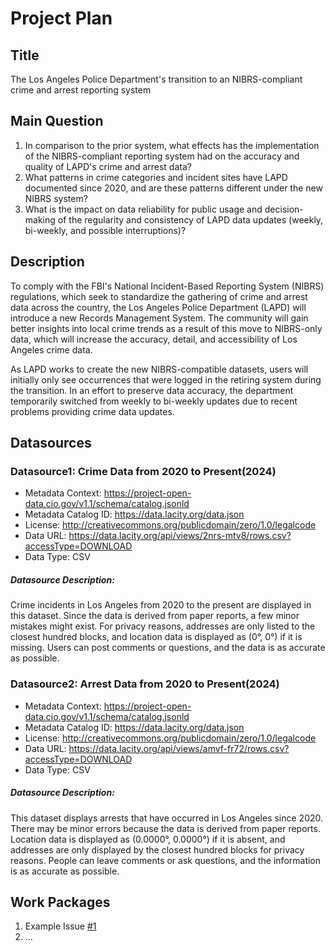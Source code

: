 # Project Plan

## Title
<!-- Give your project a short title. -->
The Los Angeles Police Department's transition to an NIBRS-compliant crime and arrest reporting system

## Main Question

<!-- Think about one main question you want to answer based on the data. -->
1. In comparison to the prior system, what effects has the implementation of the NIBRS-compliant reporting system had on the accuracy and quality of LAPD's crime and arrest data?
2. What patterns in crime categories and incident sites have LAPD documented since 2020, and are these patterns different under the new NIBRS system?
3. What is the impact on data reliability for public usage and decision-making of the regularity and consistency of LAPD data updates (weekly, bi-weekly, and possible interruptions)?


## Description

<!-- Describe your data science project in max. 200 words. Consider writing about why and how you attempt it. -->
To comply with the FBI's National Incident-Based Reporting System (NIBRS) regulations, which seek to standardize the gathering of crime and arrest data across the country, the Los Angeles Police Department (LAPD) will introduce a new Records Management System. The community will gain better insights into local crime trends as a result of this move to NIBRS-only data, which will increase the accuracy, detail, and accessibility of Los Angeles crime data.

As LAPD works to create the new NIBRS-compatible datasets, users will initially only see occurrences that were logged in the retiring system during the transition. In an effort to preserve data accuracy, the department temporarily switched from weekly to bi-weekly updates due to recent problems providing crime data updates.



## Datasources

<!-- Describe each datasources you plan to use in a section. Use the prefic "DatasourceX" where X is the id of the datasource. -->

### Datasource1: Crime Data from 2020 to Present(2024)
* Metadata Context: https://project-open-data.cio.gov/v1.1/schema/catalog.jsonld
* Metadata Catalog ID: 	https://data.lacity.org/data.json
* License: 	http://creativecommons.org/publicdomain/zero/1.0/legalcode
* Data URL: https://data.lacity.org/api/views/2nrs-mtv8/rows.csv?accessType=DOWNLOAD
* Data Type: CSV

##### Datasource Description:
Crime incidents in Los Angeles from 2020 to the present are displayed in this dataset. Since the data is derived from paper reports, a few minor mistakes might exist. For privacy reasons, addresses are only listed to the closest hundred blocks, and location data is displayed as (0°, 0°) if it is missing. Users can post comments or questions, and the data is as accurate as possible.

### Datasource2: Arrest Data from 2020 to Present(2024)
* Metadata Context: https://project-open-data.cio.gov/v1.1/schema/catalog.jsonld
* Metadata Catalog ID: 	https://data.lacity.org/data.json
* License: 	http://creativecommons.org/publicdomain/zero/1.0/legalcode
* Data URL: https://data.lacity.org/api/views/amvf-fr72/rows.csv?accessType=DOWNLOAD
* Data Type: CSV

##### Datasource Description:
This dataset displays arrests that have occurred in Los Angeles since 2020. There may be minor errors because the data is derived from paper reports. Location data is displayed as (0.0000°, 0.0000°) if it is absent, and addresses are only displayed by the closest hundred blocks for privacy reasons. People can leave comments or ask questions, and the information is as accurate as possible.

## Work Packages

<!-- List of work packages ordered sequentially, each pointing to an issue with more details. -->

1. Example Issue [#1][i1]
2. ...

[i1]: https://github.com/jvalue/made-template/issues/1
